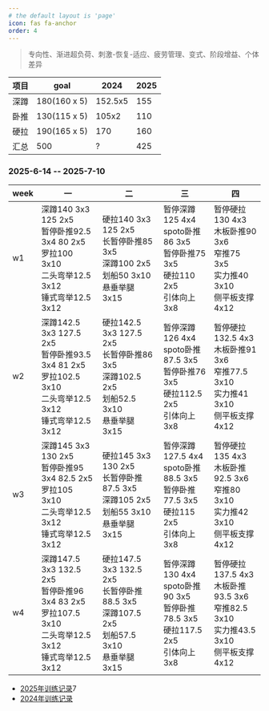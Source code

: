 ```yaml
---
# the default layout is 'page'
icon: fas fa-anchor
order: 4
---
```


> 专向性、渐进超负荷、刺激-恢复-适应、疲劳管理、变式、阶段增益、个体差异

| 项目 | goal         | 2024    | 2025 |
| ---- | ------------ | ------- | ---- |
| 深蹲 | 180(160 x 5) | 152.5x5 | 155  |
| 卧推 | 130(115 x 5) | 105x2   | 110  |
| 硬拉 | 190(165 x 5) | 170     | 160  |
| 汇总 | 500          | ?       | 425  |

### 2025-6-14 -- 2025-7-10

| week | 一 | 二 | 三 | 四  |
| ---- | -- | -- | -- | --- |
| w1   | 深蹲140 3x3 125 2x5<br />暂停卧推92.5 3x4 80 2x5<br />罗拉100 3x10<br /> 二头弯举12.5 3x12<br />锤式弯举12.5 3x12       | 硬拉140 3x3 125 2x5<br />长暂停卧推85 3x5<br />深蹲100 2x5<br />划船50 3x10<br />悬垂举腿 3x15           | 暂停深蹲125 4x4<br />spoto卧推86 3x5<br />暂停卧推75 3x5<br />硬拉110 2x5<br />引体向上 3x8       | 暂停硬拉130 4x3<br />木板卧推90 3x6<br />窄推75 3x5<br />实力推40 3x10<br />侧平板支撑 4x12          |
| w2   | 深蹲142.5 3x3 127.5 2x5<br />暂停卧推93.5 3x4 81 2x5<br />罗拉102.5 3x10<br /> 二头弯举12.5 3x12<br />锤式弯举12.5 3x12 | 硬拉142.5 3x3 127.5 2x5<br />长暂停卧推86 3x5<br />深蹲102.5 2x5<br />划船52.5 3x10<br />悬垂举腿 3x15   | 暂停深蹲126 4x4<br />spoto卧推87.5 3x5<br />暂停卧推76 3x5<br />硬拉112.5 2x5<br />引体向上 3x8   | 暂停硬拉132.5 4x3<br />木板卧推91 3x6<br />窄推77.5 3x10<br />实力推41 3x10<br />侧平板支撑 4x12     |
| w3   | 深蹲145 3x3 130 2x5<br />暂停卧推95 3x4 82.5 2x5<br />罗拉105 3x10<br />二头弯举12.5 3x12<br />锤式弯举12.5 3x12        | 硬拉145 3x3 130 2x5<br />长暂停卧推87.5 3x5<br />深蹲105 2x5<br />划船55 3x10<br />悬垂举腿 3x15         | 暂停深蹲127.5 4x4<br />spoto卧推88.5 3x5<br />暂停卧推77.5 3x5<br />硬拉115 2x5<br />引体向上 3x8 | 暂停硬拉135 4x3<br />木板卧推92.5 3x6<br />窄推80 3x10<br />实力推42 3x10<br />侧平板支撑 4x12       |
| w4   | 深蹲147.5 3x3 132.5 2x5<br />暂停卧推96 3x4 83 2x5<br />罗拉107.5 3x10<br />二头弯举12.5 3x12<br />锤式弯举12.5 3x12    | 硬拉147.5 3x3 132.5 2x5<br />长暂停卧推88.5 3x5<br />深蹲107.5 2x5<br />划船57.5 3x10<br />悬垂举腿 3x15 | 暂停深蹲130 4x4<br />spoto卧推90 3x5<br />暂停卧推78.5 3x5<br />硬拉117.5 2x5<br />引体向上 3x8   | 暂停硬拉137.5 4x3<br />木板卧推93.5 3x6<br />窄推82.5 3x10<br />实力推43.5 3x10<br />侧平板支撑 4x12 |



- [2025年训练记录](/posts/train-record-2025)7
- [2024年训练记录](/posts/train-record-2024)



